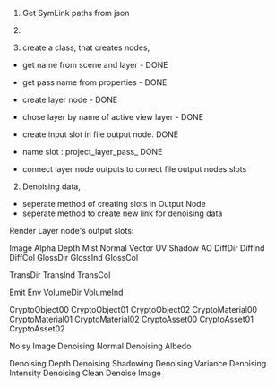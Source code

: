 1. Get SymLink paths from json
2. 


1. create a class, that creates nodes,
  - get name from scene and layer - DONE
  - get pass name from properties - DONE
  - create layer node - DONE
  - chose layer by name of active view layer - DONE

  - create input slot in file output node. DONE
  - name slot : project_layer_pass_ DONE
  - connect layer node outputs to correct file output nodes slots


2. Denoising data, 
  - seperate method of creating slots in Output Node
  - seperate method to create new link for denoising data










  Render Layer node's output slots:


Image
Alpha
Depth
Mist
Normal
Vector
UV
Shadow
AO
DiffDir
DiffInd
DiffCol
GlossDir
GlossInd
GlossCol

TransDir
TransInd
TransCol

Emit
Env
VolumeDir
VolumeInd

CryptoObject00
CryptoObject01
CryptoObject02
CryptoMaterial00
CryptoMaterial01
CryptoMaterial02
CryptoAsset00
CryptoAsset01
CryptoAsset02

Noisy Image
Denoising Normal
Denoising Albedo

Denoising Depth
Denoising Shadowing
Denoising Variance
Denoising Intensity
Denoising Clean
Denoise
Image

